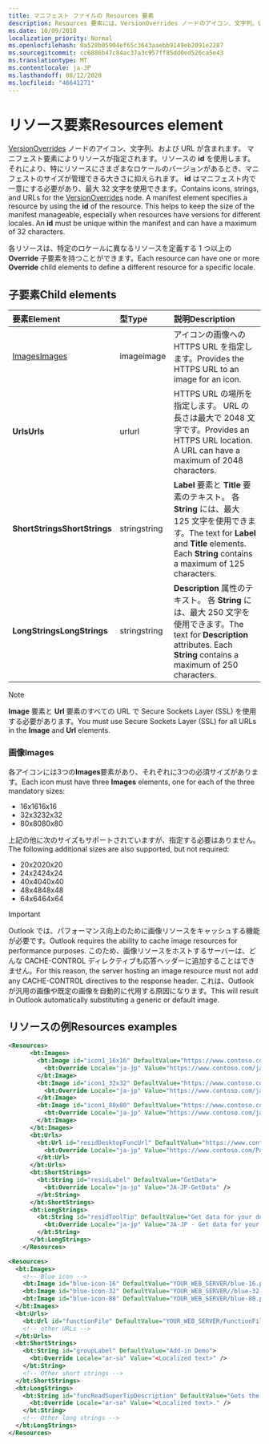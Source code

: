 ```yaml
---
title: マニフェスト ファイルの Resources 要素
description: Resources 要素には、VersionOverrides ノードのアイコン、文字列、URL が含まれます。
ms.date: 10/09/2018
localization_priority: Normal
ms.openlocfilehash: 0a528b05904ef65c3643aaebb9149eb2091e2287
ms.sourcegitcommit: cc6886b47c84ac37a3c957ff85dd0ed526ca5e43
ms.translationtype: MT
ms.contentlocale: ja-JP
ms.lasthandoff: 08/12/2020
ms.locfileid: "46641271"
---
```

# <a name="resources-element"></a><span data-ttu-id="07da1-103">リソース要素</span><span class="sxs-lookup"><span data-stu-id="07da1-103">Resources element</span></span>

<span data-ttu-id="07da1-p101">[VersionOverrides](versionoverrides.md) ノードのアイコン、文字列、および URL が含まれます。 マニフェスト要素によりリソースが指定されます。リソースの **id** を使用します。 それにより、特にリソースにさまざまなロケールのバージョンがあるとき、マニフェストのサイズが管理できる大きさに抑えられます。 **id** はマニフェスト内で一意にする必要があり、最大 32 文字を使用できます。</span><span class="sxs-lookup"><span data-stu-id="07da1-p101">Contains icons, strings, and URLs for the [VersionOverrides](versionoverrides.md) node. A manifest element specifies a resource by using the **id** of the resource. This helps to keep the size of the manifest manageable, especially when resources have versions for different locales. An **id** must be unique within the manifest and can have a maximum of 32 characters.</span></span>

<span data-ttu-id="07da1-108">各リソースは、特定のロケールに異なるリソースを定義する 1 つ以上の **Override** 子要素を持つことができます。</span><span class="sxs-lookup"><span data-stu-id="07da1-108">Each resource can have one or more **Override** child elements to define a different resource for a specific locale.</span></span>

## <a name="child-elements"></a><span data-ttu-id="07da1-109">子要素</span><span class="sxs-lookup"><span data-stu-id="07da1-109">Child elements</span></span>

|  <span data-ttu-id="07da1-110">要素</span><span class="sxs-lookup"><span data-stu-id="07da1-110">Element</span></span> |  <span data-ttu-id="07da1-111">型</span><span class="sxs-lookup"><span data-stu-id="07da1-111">Type</span></span>  |  <span data-ttu-id="07da1-112">説明</span><span class="sxs-lookup"><span data-stu-id="07da1-112">Description</span></span>  |
|:-----|:-----|:-----|
|  [<span data-ttu-id="07da1-113">Images</span><span class="sxs-lookup"><span data-stu-id="07da1-113">Images</span></span>](#images)            |  <span data-ttu-id="07da1-114">image</span><span class="sxs-lookup"><span data-stu-id="07da1-114">image</span></span>   |  <span data-ttu-id="07da1-115">アイコンの画像への HTTPS URL を指定します。</span><span class="sxs-lookup"><span data-stu-id="07da1-115">Provides the HTTPS URL to an image for an icon.</span></span> |
|  <span data-ttu-id="07da1-116">**Urls**</span><span class="sxs-lookup"><span data-stu-id="07da1-116">**Urls**</span></span>                |  <span data-ttu-id="07da1-117">url</span><span class="sxs-lookup"><span data-stu-id="07da1-117">url</span></span>     |  <span data-ttu-id="07da1-p102">HTTPS URL の場所を指定します。 URL の長さは最大で 2048 文字です。</span><span class="sxs-lookup"><span data-stu-id="07da1-p102">Provides an HTTPS URL location. A URL can have a maximum of 2048 characters.</span></span> |
|  <span data-ttu-id="07da1-120">**ShortStrings**</span><span class="sxs-lookup"><span data-stu-id="07da1-120">**ShortStrings**</span></span> |  <span data-ttu-id="07da1-121">string</span><span class="sxs-lookup"><span data-stu-id="07da1-121">string</span></span>  |  <span data-ttu-id="07da1-p103">**Label** 要素と **Title** 要素のテキスト。 各 **String** には、最大 125 文字を使用できます。</span><span class="sxs-lookup"><span data-stu-id="07da1-p103">The text for **Label** and **Title** elements. Each **String** contains a maximum of 125 characters.</span></span>|
|  <span data-ttu-id="07da1-124">**LongStrings**</span><span class="sxs-lookup"><span data-stu-id="07da1-124">**LongStrings**</span></span>  |  <span data-ttu-id="07da1-125">string</span><span class="sxs-lookup"><span data-stu-id="07da1-125">string</span></span>  | <span data-ttu-id="07da1-p104">**Description** 属性のテキスト。 各 **String** には、最大 250 文字を使用できます。</span><span class="sxs-lookup"><span data-stu-id="07da1-p104">The text for **Description** attributes. Each **String** contains a maximum of 250 characters.</span></span>|

> [!NOTE]
> <span data-ttu-id="07da1-128">**Image** 要素と **Url** 要素のすべての URL で Secure Sockets Layer (SSL) を使用する必要があります。</span><span class="sxs-lookup"><span data-stu-id="07da1-128">You must use Secure Sockets Layer (SSL) for all URLs in the **Image** and **Url** elements.</span></span>

### <a name="images"></a><span data-ttu-id="07da1-129">画像</span><span class="sxs-lookup"><span data-stu-id="07da1-129">Images</span></span>
<span data-ttu-id="07da1-130">各アイコンには3つの**Images**要素があり、それぞれに3つの必須サイズがあります。</span><span class="sxs-lookup"><span data-stu-id="07da1-130">Each icon must have three **Images** elements, one for each of the three mandatory sizes:</span></span>

- <span data-ttu-id="07da1-131">16x16</span><span class="sxs-lookup"><span data-stu-id="07da1-131">16x16</span></span>
- <span data-ttu-id="07da1-132">32x32</span><span class="sxs-lookup"><span data-stu-id="07da1-132">32x32</span></span>
- <span data-ttu-id="07da1-133">80x80</span><span class="sxs-lookup"><span data-stu-id="07da1-133">80x80</span></span>

<span data-ttu-id="07da1-134">上記の他に次のサイズもサポートされていますが、指定する必要はありません。</span><span class="sxs-lookup"><span data-stu-id="07da1-134">The following additional sizes are also supported, but not required:</span></span>

- <span data-ttu-id="07da1-135">20x20</span><span class="sxs-lookup"><span data-stu-id="07da1-135">20x20</span></span>
- <span data-ttu-id="07da1-136">24x24</span><span class="sxs-lookup"><span data-stu-id="07da1-136">24x24</span></span>
- <span data-ttu-id="07da1-137">40x40</span><span class="sxs-lookup"><span data-stu-id="07da1-137">40x40</span></span>
- <span data-ttu-id="07da1-138">48x48</span><span class="sxs-lookup"><span data-stu-id="07da1-138">48x48</span></span>
- <span data-ttu-id="07da1-139">64x64</span><span class="sxs-lookup"><span data-stu-id="07da1-139">64x64</span></span>

> [!IMPORTANT]
> <span data-ttu-id="07da1-140">Outlook では、パフォーマンス向上のために画像リソースをキャッシュする機能が必要です。</span><span class="sxs-lookup"><span data-stu-id="07da1-140">Outlook requires the ability to cache image resources for performance purposes.</span></span> <span data-ttu-id="07da1-141">このため、画像リソースをホストするサーバーは、どんな CACHE-CONTROL ディレクティブも応答ヘッダーに追加することはできません。</span><span class="sxs-lookup"><span data-stu-id="07da1-141">For this reason, the server hosting an image resource must not add any CACHE-CONTROL directives to the response header.</span></span> <span data-ttu-id="07da1-142">これは、Outlook が汎用の画像や既定の画像を自動的に代用する原因になります。</span><span class="sxs-lookup"><span data-stu-id="07da1-142">This will result in Outlook automatically substituting a generic or default image.</span></span>

## <a name="resources-examples"></a><span data-ttu-id="07da1-143">リソースの例</span><span class="sxs-lookup"><span data-stu-id="07da1-143">Resources examples</span></span>

```XML
<Resources>
      <bt:Images>
        <bt:Image id="icon1_16x16" DefaultValue="https://www.contoso.com/icon_default.png">
          <bt:Override Locale="ja-jp" Value="https://www.contoso.com/ja-jp16-icon_default.png" />
        </bt:Image>
        <bt:Image id="icon1_32x32" DefaultValue="https://www.contoso.com/icon_default.png">
          <bt:Override Locale="ja-jp" Value="https://www.contoso.com/ja-jp32-icon_default.png" />
        </bt:Image>
        <bt:Image id="icon1_80x80" DefaultValue="https://www.contoso.com/icon_default.png">
          <bt:Override Locale="ja-jp" Value="https://www.contoso.com/ja-jp80-icon_default.png" />
        </bt:Image>
      </bt:Images>
      <bt:Urls>
        <bt:Url id="residDesktopFuncUrl" DefaultValue="https://www.contoso.com/Pages/Home.aspx">
          <bt:Override Locale="ja-jp" Value="https://www.contoso.com/Pages/Home.aspx" />
        </bt:Url>
      </bt:Urls>
      <bt:ShortStrings>
        <bt:String id="residLabel" DefaultValue="GetData">
          <bt:Override Locale="ja-jp" Value="JA-JP-GetData" />
        </bt:String>
      </bt:ShortStrings>
      <bt:LongStrings>
        <bt:String id="residToolTip" DefaultValue="Get data for your document.">
          <bt:Override Locale="ja-jp" Value="JA-JP - Get data for your document." />
        </bt:String>
      </bt:LongStrings>
    </Resources>
```

```xml
<Resources>
  <bt:Images>
    <!-- Blue icon -->
    <bt:Image id="blue-icon-16" DefaultValue="YOUR_WEB_SERVER/blue-16.png"/>
    <bt:Image id="blue-icon-32" DefaultValue="YOUR_WEB_SERVER//blue-32.png"/>
    <bt:Image id="blue-icon-80" DefaultValue="YOUR_WEB_SERVER/blue-80.png"/>
  </bt:Images>
  <bt:Urls>
    <bt:Url id="functionFile" DefaultValue="YOUR_WEB_SERVER/FunctionFile/Functions.html"/>
    <!-- other URLs -->
  </bt:Urls>
  <bt:ShortStrings>
    <bt:String id="groupLabel" DefaultValue="Add-in Demo">
      <bt:Override Locale="ar-sa" Value="<Localized text>" />
    </bt:String>
    <!-- Other short strings -->
  </bt:ShortStrings>
  <bt:LongStrings>
    <bt:String id="funcReadSuperTipDescription" DefaultValue="Gets the subject of the message or appointment.">
      <bt:Override Locale="ar-sa" Value="<Localized text>." />
    </bt:String>
    <!-- Other long strings -->
  </bt:LongStrings>
</Resources>
```
